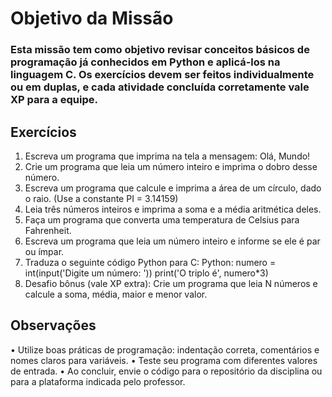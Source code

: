 # Objetivo da Missão
### Esta missão tem como objetivo revisar conceitos básicos de programação já conhecidos em Python e aplicá-los na linguagem C. Os exercícios devem ser feitos individualmente ou em duplas, e cada atividade concluída corretamente vale XP para a equipe.
## Exercícios
1. Escreva um programa que imprima na tela a mensagem: Olá, Mundo!
2. Crie um programa que leia um número inteiro e imprima o dobro desse número.
3. Escreva um programa que calcule e imprima a área de um círculo, dado o raio. (Use a constante PI = 3.14159)
4. Leia três números inteiros e imprima a soma e a média aritmética deles.
5. Faça um programa que converta uma temperatura de Celsius para Fahrenheit.
6. Escreva um programa que leia um número inteiro e informe se ele é par ou ímpar.
7. Traduza o seguinte código Python para C:
    Python:
        numero = int(input('Digite um número: '))
        print('O triplo é', numero*3)
8. Desafio bônus (vale XP extra): Crie um programa que leia N números e calcule a soma, média, maior e menor valor.
## Observações
• Utilize boas práticas de programação: indentação correta, comentários e nomes claros para variáveis.
• Teste seu programa com diferentes valores de entrada.
• Ao concluir, envie o código para o repositório da disciplina ou para a plataforma indicada pelo professor.
